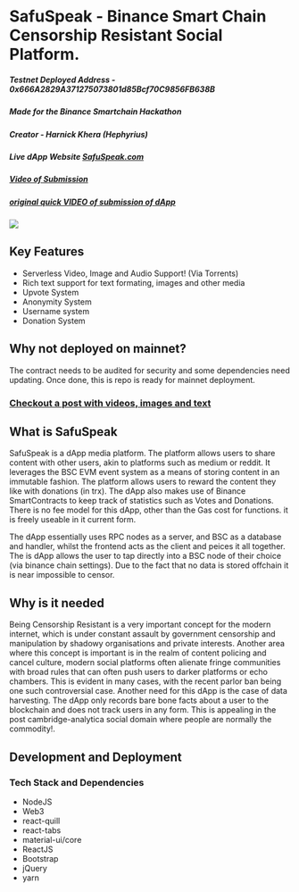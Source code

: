# SafuSpeak - Binance Smart Chain Censorship Resistant Social Platform.

##### Testnet Deployed Address - 0x666A2829A371275073801d85Bcf70C9856FB638B 
##### Made for the Binance Smartchain Hackathon
##### Creator - Harnick Khera (Hephyrius)
##### Live dApp Website [SafuSpeak.com](https://SafuSpeak.com)
##### [Video of Submission](https://www.youtube.com/watch?v=35CCWF871Qo)
##### [original quick VIDEO of submission of dApp](https://youtu.be/35CCWF871Qo)

[![](http://img.youtube.com/vi/35CCWF871Qo/0.jpg)](http://www.youtube.com/watch?v=35CCWF871Qo "quick VIDEO of submission of dApp that poorly displays what it can do. Better video to follow!")

## Key Features

* Serverless Video, Image and Audio Support! (Via Torrents)
* Rich text support for text formating, images and other media
* Upvote System
* Anonymity System
* Username system
* Donation System

## Why not deployed on mainnet?

The contract needs to be audited for security and some dependencies need updating. Once done, this is repo is ready for mainnet deployment.

### [Checkout a post with videos, images and text](https://safuspeak.com/#/post=4)


## What is SafuSpeak
SafuSpeak is a dApp media platform. The platform allows users to share content with other users, akin to platforms such as medium or reddit. It leverages the BSC EVM event system as a means of storing content in an immutable fashion. The platform allows users to reward the content they like with donations (in trx). The dApp also makes use of Binance SmartContracts to keep track of statistics such as Votes and Donations. There is no fee model for this dApp, other than the Gas cost for functions. it is freely useable in it current form. 

The dApp essentially uses RPC nodes as a server, and BSC as a database and handler, whilst the frontend acts as the client and peices it all together. The is dApp allows the user to tap directly into a BSC node of their choice (via binance chain settings). Due to the fact that no data is stored offchain it is near impossible to censor.

## Why is it needed

Being Censorship Resistant is a very important concept for the modern internet, which is under constant assault by government censorship and manipulation by shadowy organisations and private interests. Another area where this concept is important is in the realm of content policing and cancel culture, modern social platforms often alienate fringe communities with broad rules that can often push users to darker platforms or echo chambers. This is evident in many cases, with the recent parlor ban being one such controversial case. Another need for this dApp is the case of data harvesting. The dApp only records bare bone facts about a user to the blockchain and does not track users in any form. This is appealing in the post cambridge-analytica social domain where people are normally the commodity!.
## Development and Deployment

### Tech Stack and Dependencies

* NodeJS
* Web3
* react-quill
* react-tabs
* material-ui/core
* ReactJS
* Bootstrap
* jQuery
* yarn

